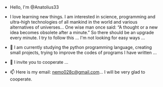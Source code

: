 - Hello, I'm @Anatolius33

 - I love learning new things. I am interested in science, 
    programming and ultra-high technologies of all mankind
    in the world and various alternatives of universes… 
    One wise man once said: “A thought or a new idea becomes obsolete after a minute.” 
    So there should be an upgrade every minute. 
    I try to follow this ... I'm not looking for easy ways ...

 - 🌱 I am currently studying the python programming language,
       creating small projects, 
       trying to improve the codes of programs I have written ...

 - 💞️ I invite you to cooperate ...

 - 📫 Here is my email: nemo028c@gmail.com… I will be very glad to cooperate.

<!---
Anatolius33/Anatolius33 is a ✨ special ✨ repository because its `README.md` (this file) appears on your GitHub profile.
You can click the Preview link to take a look at your changes.
--->
